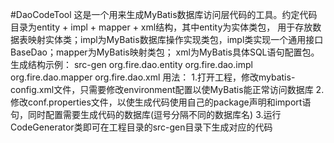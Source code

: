 #DaoCodeTool
这是一个用来生成MyBatis数据库访问层代码的工具。约定代码目录为entity + impl + mapper + xml结构，其中entity为实体类包，
用于存放数据表映射实体类；impl为MyBatis数据库操作实现类包，impl类实现一个通用接口BaseDao；mapper为MyBatis映射类包；
xml为MyBatis具体SQL语句配置包。
生成结构示例：
src-gen
	org.fire.dao.entity
	org.fire.dao.impl
	org.fire.dao.mapper
	org.fire.dao.xml
用法：
    1.打开工程，修改mybatis-config.xml文件，只需要修改environment配置以使MyBatis能正常访问数据库
    2.修改conf.properties文件，以使生成代码使用自己的package声明和import语句，同时配置需要生成代码的数据库(逗号分隔不同的数据库名)
    3.运行CodeGenerator类即可在工程目录的src-gen目录下生成对应的代码
